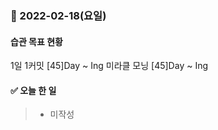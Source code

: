 ### 📆 2022-02-18(요일)

#### 습관 목표 현황

1일 1커밋 [45]Day ~ Ing
미라클 모닝 [45]Day ~ Ing

#### ✅ 오늘 한 일

> - 미작성
